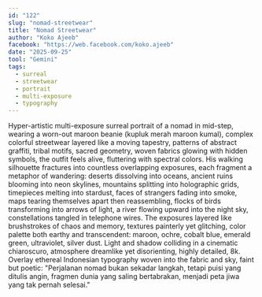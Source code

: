 ```yaml
---
id: "122"
slug: "nomad-streetwear"
title: "Nomad Streetwear"
author: "Koko Ajeeb"
facebook: "https://web.facebook.com/koko.ajeeb"
date: "2025-09-25"
tool: "Gemini"
tags:
  - surreal
  - streetwear
  - portrait
  - multi-exposure
  - typography
---
```


Hyper-artistic multi-exposure surreal portrait of a nomad in mid-step, wearing a worn-out maroon beanie (kupluk merah maroon kumal), complex colorful streetwear layered like a moving tapestry, patterns of abstract graffiti, tribal motifs, sacred geometry, woven fabrics glowing with hidden symbols, the outfit feels alive, fluttering with spectral colors. His walking silhouette fractures into countless overlapping exposures, each fragment a metaphor of wandering: deserts dissolving into oceans, ancient ruins blooming into neon skylines, mountains splitting into holographic grids, timepieces melting into stardust, faces of strangers fading into smoke, maps tearing themselves apart then reassembling, flocks of birds transforming into arrows of light, a river flowing upward into the night sky, constellations tangled in telephone wires. The exposures layered like brushstrokes of chaos and memory, textures painterly yet glitching, color palette both earthy and transcendent: maroon, ochre, cobalt blue, emerald green, ultraviolet, silver dust. Light and shadow colliding in a cinematic chiaroscuro, atmosphere dreamlike yet disorienting, highly detailed, 8k. Overlay ethereal Indonesian typography woven into the fabric and sky, faint but poetic: "Perjalanan nomad bukan sekadar langkah, tetapi puisi yang ditulis angin, fragmen dunia yang saling bertabrakan, menjadi peta jiwa yang tak pernah selesai."
